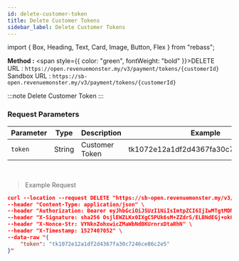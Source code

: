 ```yaml
---
id: delete-customer-token
title: Delete Customer Tokens
sidebar_label: Delete Customer Tokens
---
```


import { Box, Heading, Text, Card, Image, Button, Flex } from "rebass";

**Method :** <span style={{ color: "green", fontWeight: "bold" }}>DELETE</span><br/>
URL : `https://open.revenuemonster.my/v3/payment/tokens/{customerId}`<br/>
Sandbox URL : `https://sb-open.revenuemonster.my/v3/payment/tokens/{customerId}`

:::note
Delete Customer Token
:::

### Request Parameters

| Parameter | Type   | Description    | Example                              |
| --------- | ------ | -------------- | ------------------------------------ |
| `token`   | String | Customer Token | tk1072e12a1df2d4367fa30c7246ce86c2e5 |

<br/>

> Example Request

```json
curl --location --request DELETE "https://sb-open.revenuemonster.my/v3/payment/tokens/{customerId}" \
--header "Content-Type: application/json" \
--header "Authorization: Bearer eyJhbGciOiJSUzI1NiIsImtpZCI6IjIwMTgtMDMtMTMiLCJ0eXAiOiJKV1QifQ.eyJhdWQiOlsiYXBpX2NsaWVudEBFaGNLQzA5QmRYUm9RMnhwWlc1MEVMSDN1YVM0MWNidUZnIl0sImV4cCI6MTY1MzcyODY2MSwiaWF0IjoxNjUxMTM2NjYxLCJpc3MiOiJodHRwczovL3NiLW9hdXRoLnJldmVudWVtb25zdGVyLm15IiwianRpIjoiRWh3S0VFOUJkWFJvUVdOalpYTnpWRzlyWlc0UWlieTg3cm1CZ2ZVVyIsIm5iZiI6MTY1MTEzNjY2MSwic3ViIjoiRWhRS0NFMWxjbU5vWVc1MEVKWFZ6ZDN3cmFxVE9SSVFDZ1JWYzJWeUVJeUpxSXp2eU1QVmNRIn0.iGmBxRNahIhh0IDHHL7AritSojm0tCtysmXaq59vk0JatmTPXhVt8SEEZZq6yBM1oznmzCzSu5mYbTMQsOaPuUMM0GR89Cu7LtTcWgUKZHs4_LAXETrOZ2kU-zodzcj4SjJnaHiE4-KIkmz4W_L5AS9VhsT6bnhQwtUDtVmlBPLXxybf_nQc7cqxZU1Rf5ighZ9fxf6iccT5amCRsRUG81RXDtm81t9ckACMgggJBHGDtyjn2ZmGsvqaLqKNIBGKHKfbh_KLvIGY6nwSRh6nktbQ5_e0G6IWzMbdVTCZ2lWpHvVhRSI4gtrllivheFaHHCg9AzRdJzohCuEYfmfxNw" \
--header "X-Signature: sha256 OsjlEWZLKx0IXgC5PUk6sM+ZZdrS/ELBNdEGj+okOhVAwo/i+GK91CwEmIbLko+p0Vbs8Ph+iBQG/3DyS7kHug==" \
--header "X-Nonce-Str: VYNknZohxwicZMaWbNdBKUrnrxDtaRhN" \
--header "X-Timestamp: 1527407052" \
--data-raw "{
    "token": "tk1072e12a1df2d4367fa30c7246ce86c2e5"
}"

```

